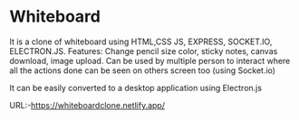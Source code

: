 # Whiteboard
It is a clone of whiteboard using HTML,CSS JS, EXPRESS, SOCKET.IO, ELECTRON.JS.
Features:
Change pencil size color, sticky notes, canvas download, image upload.
Can be used by multiple person to interact where all the actions done can be seen on others screen too (using Socket.io)

It can be easily converted to a desktop application using Electron.js

URL:-https://whiteboardclone.netlify.app/
